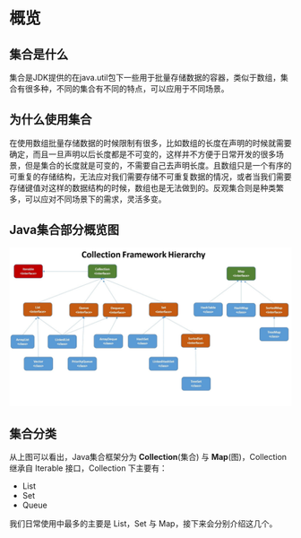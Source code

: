 # 概览

## 集合是什么
集合是JDK提供的在java.util包下一些用于批量存储数据的容器，类似于数组，集合有很多种，不同的集合有不同的特点，可以应用于不同场景。

## 为什么使用集合
在使用数组批量存储数据的时候限制有很多，比如数组的长度在声明的时候就需要确定，而且一旦声明以后长度都是不可变的，这样并不方便于日常开发的很多场景，但是集合的长度就是可变的，不需要自己去声明长度。且数组只是一个有序的可重复的存储结构，无法应对我们需要存储不可重复数据的情况，或者当我们需要存储键值对这样的数据结构的时候，数组也是无法做到的。反观集合则是种类繁多，可以应对不同场景下的需求，灵活多变。

## Java集合部分概览图
![Java集合概览图](../public/images/collection/java-collections.jpg)

## 集合分类
从上图可以看出，Java集合框架分为 **Collection**(集合) 与 **Map**(图)，Collection 继承自 Iterable 接口，Collection 下主要有：

* List
* Set
* Queue

我们日常使用中最多的主要是 List，Set 与 Map，接下来会分别介绍这几个。



